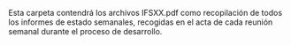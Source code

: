 Esta carpeta contendrá los archivos IFSXX.pdf como recopilación de todos los informes de estado semanales, recogidas en el acta de cada reunión semanal durante el proceso de desarrollo.
